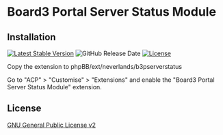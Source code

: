 # Board3 Portal Server Status Module

## Installation

[![Latest Stable Version](https://img.shields.io/github/tag/Lyhtande/Board3-Portal-Server-Status-Module.svg?style=flat-square&label=stable)](https://github.com/Lyhtande/Board3-Portal-Server-Status-Module/releases)
![GitHub Release Date](https://img.shields.io/github/release-date/Lyhtande/Board3-Portal-Server-Status-Module?style=flat-square)
[![License](https://img.shields.io/github/license/Lyhtande/Board3-Portal-Server-Status-Module.svg?style=flat-square)](https://raw.githubusercontent.com/Lyhtande/Board3-Portal-Server-Status-Module/master/LICENSE)

Copy the extension to phpBB/ext/neverlands/b3pserverstatus

Go to "ACP" > "Customise" > "Extensions" and enable the "Board3 Portal Server Status Module" extension.

## License

[GNU General Public License v2](license.txt)
